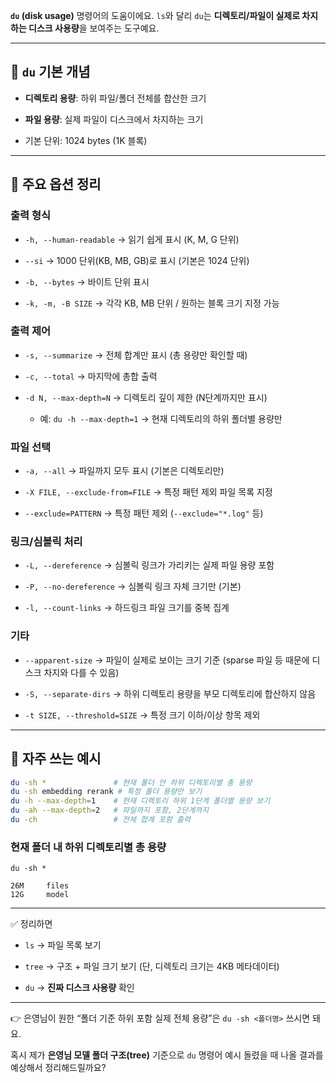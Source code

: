 
 **`du` (disk usage)** 명령어의 도움이에요. `ls`와 달리 `du`는 **디렉토리/파일이 실제로 차지하는 디스크 사용량**을 보여주는 도구예요.

---

## 📂 `du` 기본 개념

- **디렉토리 용량**: 하위 파일/폴더 전체를 합산한 크기
    
- **파일 용량**: 실제 파일이 디스크에서 차지하는 크기
    
- 기본 단위: 1024 bytes (1K 블록)
    

---

## 🔑 주요 옵션 정리

### 출력 형식

- `-h, --human-readable` → 읽기 쉽게 표시 (K, M, G 단위)
    
- `--si` → 1000 단위(KB, MB, GB)로 표시 (기본은 1024 단위)
    
- `-b, --bytes` → 바이트 단위 표시
    
- `-k, -m, -B SIZE` → 각각 KB, MB 단위 / 원하는 블록 크기 지정 가능
    

### 출력 제어

- `-s, --summarize` → 전체 합계만 표시 (총 용량만 확인할 때)
    
- `-c, --total` → 마지막에 총합 출력
    
- `-d N, --max-depth=N` → 디렉토리 깊이 제한 (N단계까지만 표시)
    
    - 예: `du -h --max-depth=1` → 현재 디렉토리의 하위 폴더별 용량만
        

### 파일 선택

- `-a, --all` → 파일까지 모두 표시 (기본은 디렉토리만)
    
- `-X FILE, --exclude-from=FILE` → 특정 패턴 제외 파일 목록 지정
    
- `--exclude=PATTERN` → 특정 패턴 제외 (`--exclude="*.log"` 등)
    

### 링크/심볼릭 처리

- `-L, --dereference` → 심볼릭 링크가 가리키는 실제 파일 용량 포함
    
- `-P, --no-dereference` → 심볼릭 링크 자체 크기만 (기본)
    
- `-l, --count-links` → 하드링크 파일 크기를 중복 집계
    

### 기타

- `--apparent-size` → 파일이 실제로 보이는 크기 기준 (sparse 파일 등 때문에 디스크 차지와 다를 수 있음)
    
- `-S, --separate-dirs` → 하위 디렉토리 용량을 부모 디렉토리에 합산하지 않음
    
- `-t SIZE, --threshold=SIZE` → 특정 크기 이하/이상 항목 제외
    

---

## 🌟 자주 쓰는 예시


```bash
du -sh *               # 현재 폴더 안 하위 디렉토리별 총 용량
du -sh embedding rerank # 특정 폴더 용량만 보기
du -h --max-depth=1    # 현재 디렉토리 하위 1단계 폴더별 용량 보기
du -ah --max-depth=2   # 파일까지 포함, 2단계까지
du -ch                 # 전체 합계 포함 출력
```

### 현재 폴더 내 하위 디렉토리별 총 용량
```shell
du -sh *
```
```
26M     files
12G     model
```

---

✅ 정리하면

- `ls` → 파일 목록 보기
    
- `tree` → 구조 + 파일 크기 보기 (단, 디렉토리 크기는 4KB 메타데이터)
    
- `du` → **진짜 디스크 사용량** 확인
    

---

👉 은영님이 원한 “폴더 기준 하위 포함 실제 전체 용량”은 `du -sh <폴더명>` 쓰시면 돼요.

혹시 제가 **은영님 모델 폴더 구조(tree)** 기준으로 `du` 명령어 예시 돌렸을 때 나올 결과를 예상해서 정리해드릴까요?